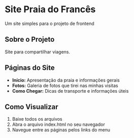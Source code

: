 # Site Praia do Francês

Um site simples para o projeto de frontend

## Sobre o Projeto

Site para compartilhar viagens.

## Páginas do Site

- **Início:** Apresentação da praia e informações gerais
- **Fotos:** Galeria de fotos que tirei nas minhas visitas
- **Como Chegar:** Dicas de transporte e informações úteis

## Como Visualizar

1. Baixe todos os arquivos
2. Abra o arquivo index.html no seu navegador
3. Navegue entre as páginas pelos links do menu

